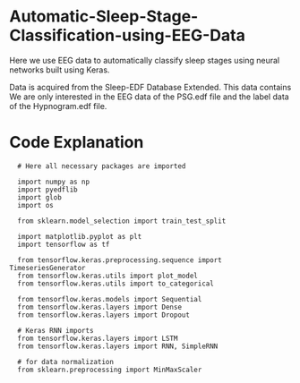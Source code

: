 # Automatic-Sleep-Stage-Classification-using-EEG-Data
Here we use EEG data to automatically classify sleep stages using neural networks built using Keras.

Data is acquired from the Sleep-EDF Database Extended. 
This data contains 
We are only interested in the EEG data of the PSG.edf file and the label data of the Hypnogram.edf file.

# Code Explanation
```
  # Here all necessary packages are imported
  
  import numpy as np
  import pyedflib
  import glob
  import os
  
  from sklearn.model_selection import train_test_split
  
  import matplotlib.pyplot as plt
  import tensorflow as tf
  
  from tensorflow.keras.preprocessing.sequence import TimeseriesGenerator
  from tensorflow.keras.utils import plot_model
  from tensorflow.keras.utils import to_categorical
  
  from tensorflow.keras.models import Sequential
  from tensorflow.keras.layers import Dense
  from tensorflow.keras.layers import Dropout

  # Keras RNN imports
  from tensorflow.keras.layers import LSTM
  from tensorflow.keras.layers import RNN, SimpleRNN
  
  # for data normalization
  from sklearn.preprocessing import MinMaxScaler
```

